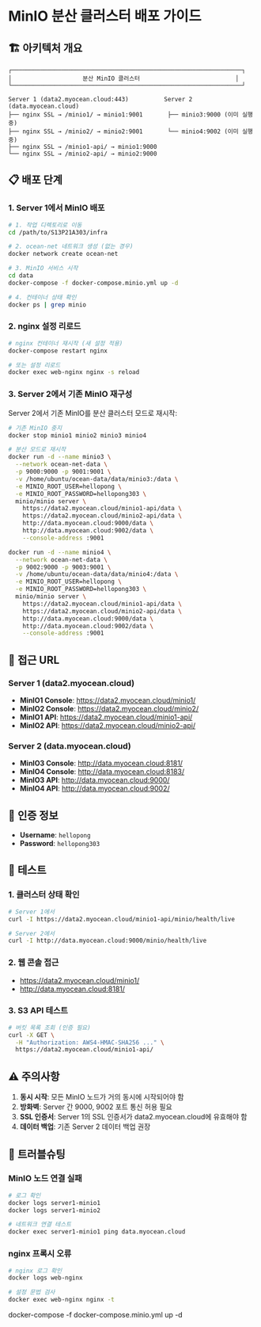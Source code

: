 # MinIO 분산 클러스터 배포 가이드

## 🏗️ 아키텍처 개요

```
┌─────────────────────────────────────────────────────────────────┐
│                    분산 MinIO 클러스터                           │
└─────────────────────────────────────────────────────────────────┘

Server 1 (data2.myocean.cloud:443)          Server 2 (data.myocean.cloud)
├── nginx SSL → /minio1/ → minio1:9001       ├── minio3:9000 (이미 실행중)
├── nginx SSL → /minio2/ → minio2:9001       └── minio4:9002 (이미 실행중)
├── nginx SSL → /minio1-api/ → minio1:9000
└── nginx SSL → /minio2-api/ → minio2:9000
```

## 📋 배포 단계

### 1. Server 1에서 MinIO 배포

```bash
# 1. 작업 디렉토리로 이동
cd /path/to/S13P21A303/infra

# 2. ocean-net 네트워크 생성 (없는 경우)
docker network create ocean-net

# 3. MinIO 서비스 시작
cd data
docker-compose -f docker-compose.minio.yml up -d

# 4. 컨테이너 상태 확인
docker ps | grep minio
```

### 2. nginx 설정 리로드

```bash
# nginx 컨테이너 재시작 (새 설정 적용)
docker-compose restart nginx

# 또는 설정 리로드
docker exec web-nginx nginx -s reload
```

### 3. Server 2에서 기존 MinIO 재구성

Server 2에서 기존 MinIO를 분산 클러스터 모드로 재시작:

```bash
# 기존 MinIO 중지
docker stop minio1 minio2 minio3 minio4

# 분산 모드로 재시작
docker run -d --name minio3 \
  --network ocean-net-data \
  -p 9000:9000 -p 9001:9001 \
  -v /home/ubuntu/ocean-data/data/minio3:/data \
  -e MINIO_ROOT_USER=hellopong \
  -e MINIO_ROOT_PASSWORD=hellopong303 \
  minio/minio server \
    https://data2.myocean.cloud/minio1-api/data \
    https://data2.myocean.cloud/minio2-api/data \
    http://data.myocean.cloud:9000/data \
    http://data.myocean.cloud:9002/data \
    --console-address :9001

docker run -d --name minio4 \
  --network ocean-net-data \
  -p 9002:9000 -p 9003:9001 \
  -v /home/ubuntu/ocean-data/data/minio4:/data \
  -e MINIO_ROOT_USER=hellopong \
  -e MINIO_ROOT_PASSWORD=hellopong303 \
  minio/minio server \
    https://data2.myocean.cloud/minio1-api/data \
    https://data2.myocean.cloud/minio2-api/data \
    http://data.myocean.cloud:9000/data \
    http://data.myocean.cloud:9002/data \
    --console-address :9001
```

## 🔗 접근 URL

### Server 1 (data2.myocean.cloud)
- **MinIO1 Console**: https://data2.myocean.cloud/minio1/
- **MinIO2 Console**: https://data2.myocean.cloud/minio2/
- **MinIO1 API**: https://data2.myocean.cloud/minio1-api/
- **MinIO2 API**: https://data2.myocean.cloud/minio2-api/

### Server 2 (data.myocean.cloud)
- **MinIO3 Console**: http://data.myocean.cloud:8181/
- **MinIO4 Console**: http://data.myocean.cloud:8183/
- **MinIO3 API**: http://data.myocean.cloud:9000/
- **MinIO4 API**: http://data.myocean.cloud:9002/

## 🔑 인증 정보
- **Username**: `hellopong`
- **Password**: `hellopong303`

## 🧪 테스트

### 1. 클러스터 상태 확인
```bash
# Server 1에서
curl -I https://data2.myocean.cloud/minio1-api/minio/health/live

# Server 2에서
curl -I http://data.myocean.cloud:9000/minio/health/live
```

### 2. 웹 콘솔 접근
- https://data2.myocean.cloud/minio1/
- http://data.myocean.cloud:8181/

### 3. S3 API 테스트
```bash
# 버킷 목록 조회 (인증 필요)
curl -X GET \
  -H "Authorization: AWS4-HMAC-SHA256 ..." \
  https://data2.myocean.cloud/minio1-api/
```

## ⚠️ 주의사항

1. **동시 시작**: 모든 MinIO 노드가 거의 동시에 시작되어야 함
2. **방화벽**: Server 간 9000, 9002 포트 통신 허용 필요
3. **SSL 인증서**: Server 1의 SSL 인증서가 data2.myocean.cloud에 유효해야 함
4. **데이터 백업**: 기존 Server 2 데이터 백업 권장

## 🔧 트러블슈팅

### MinIO 노드 연결 실패
```bash
# 로그 확인
docker logs server1-minio1
docker logs server1-minio2

# 네트워크 연결 테스트
docker exec server1-minio1 ping data.myocean.cloud
```

### nginx 프록시 오류
```bash
# nginx 로그 확인
docker logs web-nginx

# 설정 문법 검사
docker exec web-nginx nginx -t
```


docker-compose -f docker-compose.minio.yml up -d